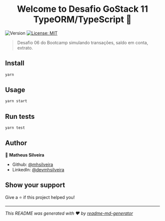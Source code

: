 <h1 align="center">Welcome to Desafio GoStack 11 TypeORM/TypeScript 👋</h1>
<p>
  <img alt="Version" src="https://img.shields.io/badge/version-1.0.0-blue.svg?cacheSeconds=2592000" />
  <a href="#" target="_blank">
    <img alt="License: MIT" src="https://img.shields.io/badge/License-MIT-yellow.svg" />
  </a>
</p>

> Desafio 06 do Bootcamp simulando transações, saldo em conta, extrato.

## Install

```sh
yarn
```

## Usage

```sh
yarn start
```

## Run tests

```sh
yarn test
```

## Author

👤 **Matheus Silveira**

* Github: [@mhsilveira](https://github.com/mhsilveira)
* LinkedIn: [@devmhsilveira](https://linkedin.com/in/devmhsilveira)

## Show your support

Give a ⭐️ if this project helped you!

***
_This README was generated with ❤️ by [readme-md-generator](https://github.com/kefranabg/readme-md-generator)_